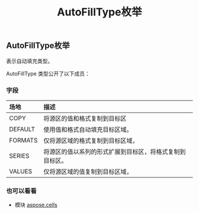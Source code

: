 ﻿---
title: AutoFillType枚举
second_title: Aspose.Cells for Python via .NET API 参考资料
description:
type: docs
weight: 1750
url: /zh/python-net/aspose.cells/autofilltype/
is_root: false
---
##  AutoFillType枚举
表示自动填充类型。



AutoFillType 类型公开了以下成员：

### 字段
|场地|描述|
| :- | :- |
| COPY |将源区的值和格式复制到目标区|
| DEFAULT |使用值和格式自动填充目标区域。|
| FORMATS |仅将源区域的格式复制到目标区域，|
| SERIES |将源区的值以系列的形式扩展到目标区，将格式复制到目标区。|
| VALUES |仅将源区域的值复制到目标区域，|



### 也可以看看
* 模块 [aspose.cells](..)
